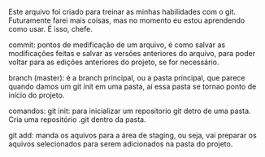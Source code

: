 Este arquivo foi criado para treinar as minhas habilidades com o git. Futuramente farei mais coisas, mas no momento eu estou aprendendo como usar. É isso, chefe.

commit: pontos de medificação de um arquivo, é como salvar as modificações feitas e salvar as versões anteriores do arquivo, para poder voltar para as edições anteriores do projeto, se for necessário.

branch (master): é a branch principal, ou a pasta principal, que parece quando damos um git init em uma pasta, aí essa pasta se tornao ponto de início do projeto.



comandos:
git init: para inicializar um repositorio git detro de uma pasta. Cria uma repositório .git dentro da pasta.

git add: manda os aquivos para a área de staging, ou seja, vai preparar os aquivos selecionados para serem adicionados na pasta do projeto.